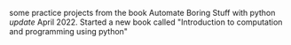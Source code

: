 some practice projects from the book Automate Boring Stuff with python
*update* April 2022. Started a new book called "Introduction to computation and programming using python"
